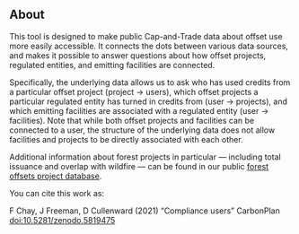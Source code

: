 ## About

This tool is designed to make public Cap-and-Trade data about offset use more easily accessible. It connects the dots between various data sources, and makes it possible to answer questions about how offset projects, regulated entities, and emitting facilities are connected.

Specifically, the underlying data allows us to ask who has used credits from a particular offset project (project → users), which offset projects a particular regulated entity has turned in credits from (user → projects), and which emitting facilities are associated with a regulated entity (user → facilities). Note that while both offset projects and facilities can be connected to a user, the structure of the underlying data does not allow facilities and projects to be directly associated with each other.

Additional information about forest projects in particular — including total issuance and overlap with wildfire — can be found in our public [forest offsets project database](https://carbonplan.org/research/forest-offsets).

You can cite this work as:

F Chay, J Freeman, D Cullenward (2021) “Compliance users” CarbonPlan [doi:10.5281/zenodo.5819475](https://doi.org/10.5281/zenodo.5819475)

